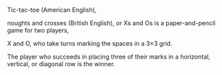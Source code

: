 Tic-tac-toe 
(American English), 


noughts and crosses (British English), or Xs and Os is a paper-and-pencil game for two players,

X and O, who take turns marking the spaces in a 3×3 grid. 


The player who succeeds in placing three of their marks in a horizontal, vertical, or diagonal row is the winner.
